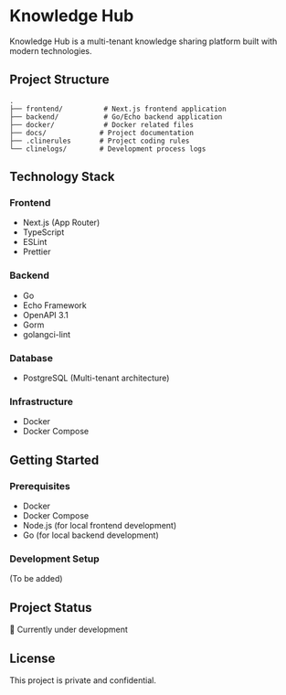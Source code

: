 # Knowledge Hub

Knowledge Hub is a multi-tenant knowledge sharing platform built with modern technologies.

## Project Structure

```
.
├── frontend/          # Next.js frontend application
├── backend/           # Go/Echo backend application
├── docker/            # Docker related files
├── docs/             # Project documentation
├── .clinerules       # Project coding rules
└── clinelogs/        # Development process logs
```

## Technology Stack

### Frontend
- Next.js (App Router)
- TypeScript
- ESLint
- Prettier

### Backend
- Go
- Echo Framework
- OpenAPI 3.1
- Gorm
- golangci-lint

### Database
- PostgreSQL (Multi-tenant architecture)

### Infrastructure
- Docker
- Docker Compose

## Getting Started

### Prerequisites
- Docker
- Docker Compose
- Node.js (for local frontend development)
- Go (for local backend development)

### Development Setup
(To be added)

## Project Status
🚧 Currently under development

## License
This project is private and confidential.